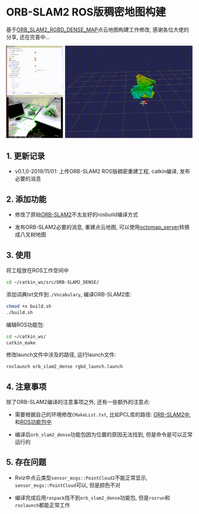 # ORB-SLAM2 ROS版稠密地图构建

基于[ORB_SLAM2_RGBD_DENSE_MAP](https://github.com/tiantiandabaojian/ORB-SLAM2_RGBD_DENSE_MAP)点云地图构建工作修改, 感谢各位大佬的分享, 还在完善中...

![](./misc/octomap.gif)

## 1. 更新记录

- v0.1,0-2019/11/01: 上传ORB-SLAM2 ROS版稠密重建工程, catkin编译, 发布必要的消息

## 2. 添加功能

- 修改了原始[ORB-SLAM2](https://github.com/raulmur/ORB_SLAM2)不太友好的rosbuild编译方式

- 发布ORB-SLAM2必要的消息, 重建点云地图, 可以使用[octomap_server](http://wiki.ros.org/octomap_server)转换成八叉树地图

## 3. 使用

将工程放在ROS工作空间中
```bash
cd ~/catkin_ws/src/ORB-SLAM2_DENSE/
```

添加词典txt文件到`./Vocabulary`, 编译ORB-SLAM2库:
```bash
chmod +x build.sh
./build.sh
```

编辑ROS功能包:
```bash
cd ~/catkin_ws/
catkin_make
```

修改launch文件中涉及的路径, 运行launch文件:
```bash
roslaunch orb_slam2_dense rgbd_launch.launch
```

## 4. 注意事项

除了ORB-SLAM2编译的注意事项之外, 还有一些额外的注意点:

- 需要根据自己的环境修改`CMakeList.txt`, 比如PCL库的路径: [ORB-SLAM2中](./CMakeLists.txt#L48), 和[ROS功能包中](./Examples/ROS/ORB_SLAM2_DENSE/CMakeLists.txt#L64)

- 编译后`orb_slam2_dense`功能包因为位置的原因无法找到, 但是命令是可以正常运行的

## 5. 存在问题

- Rviz中点云类型`sensor_msgs::PointCloud2`不能正常显示, `sensor_msgs::PointCloud`可以, 但是颜色不对

- 编译完成后用`rospack`找不到`orb_slam2_dense`功能包, 但是`rosrun`和`roslaunch`都能正常工作